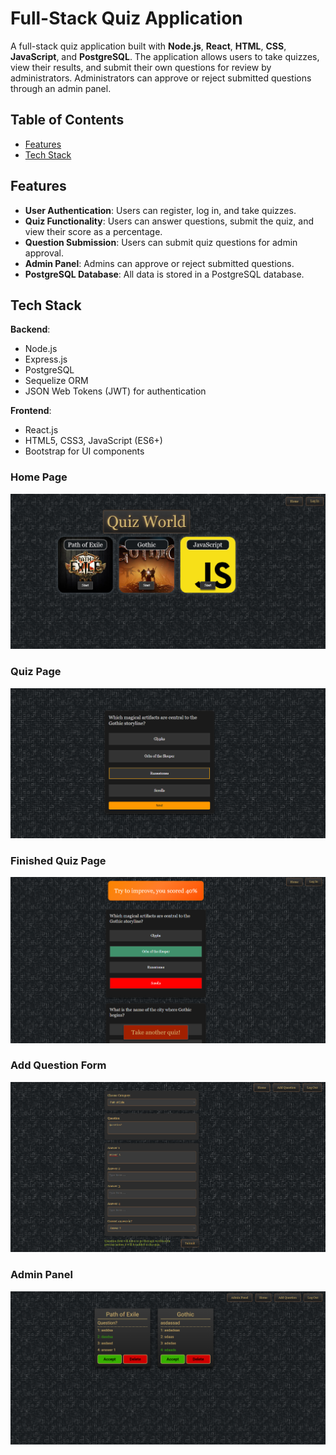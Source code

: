 # Full-Stack Quiz Application

A full-stack quiz application built with **Node.js**, **React**, **HTML**, **CSS**, **JavaScript**, and **PostgreSQL**. The application allows users to take quizzes, view their results, and submit their own questions for review by administrators. Administrators can approve or reject submitted questions through an admin panel.

## Table of Contents

- [Features](#features)
- [Tech Stack](#tech-stack)

## Features

- **User Authentication**: Users can register, log in, and take quizzes.
- **Quiz Functionality**: Users can answer questions, submit the quiz, and view their score as a percentage.
- **Question Submission**: Users can submit quiz questions for admin approval.
- **Admin Panel**: Admins can approve or reject submitted questions.
- **PostgreSQL Database**: All data is stored in a PostgreSQL database.

## Tech Stack

**Backend**:
- Node.js
- Express.js
- PostgreSQL
- Sequelize ORM
- JSON Web Tokens (JWT) for authentication

**Frontend**:
- React.js
- HTML5, CSS3, JavaScript (ES6+)
- Bootstrap for UI components

### Home Page
![Home Page](./assets/quizworld-1.png)

### Quiz Page
![Home Page](./assets/quizworld-2.png)

### Finished Quiz Page
![Home Page](./assets/quizworld-3.png)

### Add Question Form
![Home Page](./assets/quizworld-4.png)

### Admin Panel
![Home Page](./assets/quizworld-5.png)

